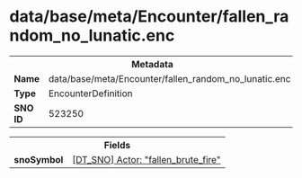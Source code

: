 <h1>data/base/meta/Encounter/fallen_random_no_lunatic.enc</h1><table><tr><th colspan="100%">Metadata</th></tr><tr><td><b>Name</b></td><td>data/base/meta/Encounter/fallen_random_no_lunatic.enc</td></tr><tr><td><b>Type</b></td><td>EncounterDefinition</td></tr><tr><td><b>SNO ID</b></td><td>523250</td></tr></table>

<table><tr><th colspan="100%">Fields</th></tr><tr><td><b>snoSymbol</b></td><td><a href="..\Actor\fallen_brute_fire.acr">[DT_SNO] Actor: "fallen_brute_fire"</a></td></tr></table>

